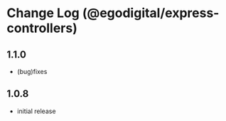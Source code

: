 # Change Log (@egodigital/express-controllers)

## 1.1.0

* (bug)fixes

## 1.0.8

* initial release
